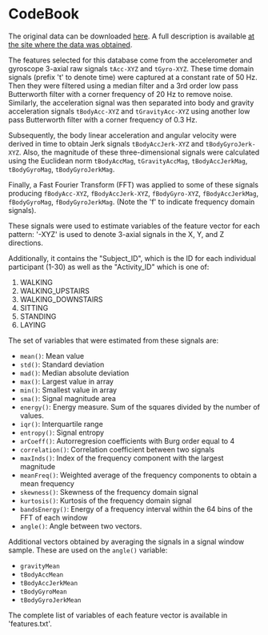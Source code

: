 # CodeBook

The original data can be downloaded [here](https://d396qusza40orc.cloudfront.net/getdata%2Fprojectfiles%2FUCI%20HAR%20Dataset.zip).
A full description is available [at the site where the data was obtained](http://archive.ics.uci.edu/ml/datasets/Human+Activity+Recognition+Using+Smartphones).

The features selected for this database come from the accelerometer and gyroscope 3-axial raw signals `tAcc-XYZ` and `tGyro-XYZ`. These time domain signals (prefix 't' to denote time) were captured at a constant rate of 50 Hz. Then they were filtered using a median filter and a 3rd order low pass Butterworth filter with a corner frequency of 20 Hz to remove noise. Similarly, the acceleration signal was then separated into body and gravity acceleration signals `tBodyAcc-XYZ` and `tGravityAcc-XYZ` using another low pass Butterworth filter with a corner frequency of 0.3 Hz.

Subsequently, the body linear acceleration and angular velocity were derived in time to obtain Jerk signals `tBodyAccJerk-XYZ` and `tBodyGyroJerk-XYZ`. Also, the magnitude of these three-dimensional signals were calculated using the Euclidean norm `tBodyAccMag`, `tGravityAccMag`, `tBodyAccJerkMag`, `tBodyGyroMag`, `tBodyGyroJerkMag`.

Finally, a Fast Fourier Transform (FFT) was applied to some of these signals producing `fBodyAcc-XYZ`, `fBodyAccJerk-XYZ`, `fBodyGyro-XYZ`, `fBodyAccJerkMag`, `fBodyGyroMag`, `fBodyGyroJerkMag`. (Note the 'f' to indicate frequency domain signals).

These signals were used to estimate variables of the feature vector for each pattern:
'-XYZ' is used to denote 3-axial signals in the X, Y, and Z directions.

Additionally, it contains the "Subject_ID", which is the ID for each individual participant (1-30) as well as the "Activity_ID" which is one of:

1. WALKING
2. WALKING_UPSTAIRS
3. WALKING_DOWNSTAIRS
4. SITTING
5. STANDING
6. LAYING

The set of variables that were estimated from these signals are:

- `mean()`: Mean value
- `std()`: Standard deviation
- `mad()`: Median absolute deviation 
- `max()`: Largest value in array
- `min()`: Smallest value in array
- `sma()`: Signal magnitude area
- `energy()`: Energy measure. Sum of the squares divided by the number of values. 
- `iqr()`: Interquartile range 
- `entropy()`: Signal entropy
- `arCoeff()`: Autorregresion coefficients with Burg order equal to 4
- `correlation()`: Correlation coefficient between two signals
- `maxInds()`: Index of the frequency component with the largest magnitude
- `meanFreq()`: Weighted average of the frequency components to obtain a mean frequency
- `skewness()`: Skewness of the frequency domain signal 
- `kurtosis()`: Kurtosis of the frequency domain signal 
- `bandsEnergy()`: Energy of a frequency interval within the 64 bins of the FFT of each window
- `angle()`: Angle between two vectors.

Additional vectors obtained by averaging the signals in a signal window sample. These are used on the `angle()` variable:

- `gravityMean`
- `tBodyAccMean`
- `tBodyAccJerkMean`
- `tBodyGyroMean`
- `tBodyGyroJerkMean`

The complete list of variables of each feature vector is available in 'features.txt'.
